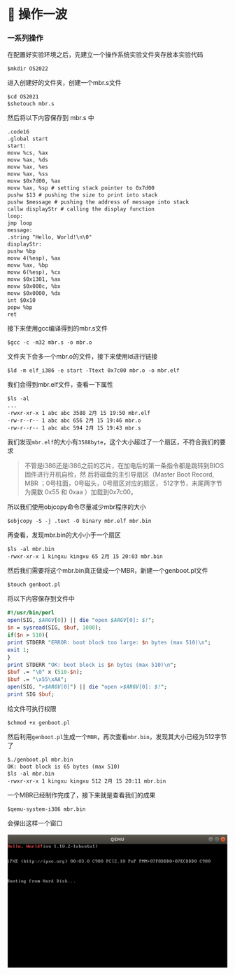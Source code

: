 # 🥲 操作一波

### 一系列操作

在配置好实验环境之后，先建立一个操作系统实验文件夹存放本实验代码

```shell
$mkdir OS2022
```

进入创建好的文件夹，创建一个mbr.s文件

```shell
$cd OS2021
$shetouch mbr.s
```

然后将以下内容保存到 mbr.s 中

```shell
.code16
.global start
start:
movw %cs, %ax
movw %ax, %ds
movw %ax, %es
movw %ax, %ss
movw $0x7d00, %ax
movw %ax, %sp # setting stack pointer to 0x7d00
pushw $13 # pushing the size to print into stack
pushw $message # pushing the address of message into stack
callw displayStr # calling the display function
loop:
jmp loop
message:
.string "Hello, World!\n\0"
displayStr:
pushw %bp
movw 4(%esp), %ax
movw %ax, %bp
movw 6(%esp), %cx
movw $0x1301, %ax
movw $0x000c, %bx
movw $0x0000, %dx
int $0x10
popw %bp
ret
```

接下来使用gcc编译得到的mbr.s文件

```shell
$gcc -c -m32 mbr.s -o mbr.o
```

文件夹下会多一个mbr.o的文件，接下来使用ld进行链接

```shell
$ld -m elf_i386 -e start -Ttext 0x7c00 mbr.o -o mbr.elf
```

我们会得到mbr.elf文件，查看一下属性

```shell
$ls -al
...
-rwxr-xr-x 1 abc abc 3588 2月 15 19:50 mbr.elf
-rw-r--r-- 1 abc abc 656 2月 15 19:46 mbr.o
-rw-r--r-- 1 abc abc 594 2月 15 19:43 mbr.s
```

我们发现`mbr.elf`的大小有`3588byte`，这个大小超过了一个扇区，不符合我们的要求

> 不管是i386还是i386之前的芯片，在加电后的第一条指令都是跳转到BIOS固件进行开机自检，然 后将磁盘的主引导扇区（Master Boot Record, MBR ；0号柱面，0号磁头，0号扇区对应的扇区， 512字节，末尾两字节为魔数 0x55 和 0xaa ）加载到0x7c00。

所以我们使用objcopy命令尽量减少mbr程序的大小

```shell
$objcopy -S -j .text -O binary mbr.elf mbr.bin
```

再查看，发现mbr.bin的大小小于一个扇区

```shell
$ls -al mbr.bin
-rwxr-xr-x 1 kingxu kingxu 65 2月 15 20:03 mbr.bin
```

然后我们需要将这个mbr.bin真正做成一个MBR，新建一个genboot.pl文件

```shell
$touch genboot.pl
```

将以下内容保存到文件中

```perl
#!/usr/bin/perl
open(SIG, $ARGV[0]) || die "open $ARGV[0]: $!";
$n = sysread(SIG, $buf, 1000);
if($n > 510){
print STDERR "ERROR: boot block too large: $n bytes (max 510)\n";
exit 1;
}
print STDERR "OK: boot block is $n bytes (max 510)\n";
$buf .= "\0" x (510-$n);
$buf .= "\x55\xAA";
open(SIG, ">$ARGV[0]") || die "open >$ARGV[0]: $!";
print SIG $buf;
```

给文件可执行权限

```shell
$chmod +x genboot.pl
```

然后利用`genboot.pl`生成一个`MBR`，再次查看`mbr.bin`，发现其大小已经为512字节了

```shell
$./genboot.pl mbr.bin
OK: boot block is 65 bytes (max 510)
$ls -al mbr.bin
-rwxr-xr-x 1 kingxu kingxu 512 2月 15 20:11 mbr.bin
```

一个MBR已经制作完成了，接下来就是查看我们的成果

```
$qemu-system-i386 mbr.bin
```

会弹出这样一个窗口

![输出hello world成功](<../../../.gitbook/assets/image (5).png>)
